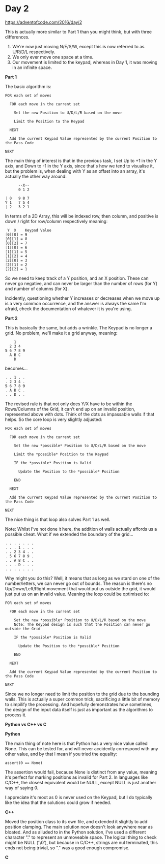 # Day 2

https://adventofcode.com/2016/day/2

This is actually more similar to Part 1 than you might think, but with three differences.

1. We're now just moving N/E/S/W, except this is now referred to as U/R/D/L respectively.
2. We only ever move one space at a time.
3. Our movement is limited to the keypad, whereas in Day 1, it was moving in an infinite space.

**Part 1**

The basic algorithm is:

    FOR each set of moves

      FOR each move in the current set
      
        Set the new Position to U/D/L/R based on the move
        
        Limit the Position to the Keypad
        
      NEXT
      
      Add the current Keypad Value represented by the current Position to the Pass Code
      
    NEXT
    
The main thing of interest is that in the previous task, I set Up to +1 in the Y axix, and Down to -1 in the Y axis, since that's how we tend to visualise it, but the problem is, when dealing with Y as an offset into an array, it's actually the other way around.

          --X--
          0 1 2

    | 0   9 8 7
    Y 1   7 5 4
    | 2   3 2 1

In terms of a 2D Array, this will be indexed row, then column, and positive is down / right for row/column respectively meaning:

     Y  X    Keypad Value
    [0][0] = 9
    [0][1] = 8
    [0][2] = 7
    [1][0] = 6
    [1][1] = 5
    [1][2] = 4
    [2][0] = 3
    [2][1] = 2
    [2][2] = 1

So we need to keep track of a Y position, and an X position.  These can never go negative, and can never be larger than the number of rows (for Y) and number of columns (for X).

Incidently, questioning whether Y increases or decreases when we move up is a very common occurrence, and the answer is always the same I'm afraid, check the documentation of whatever it is you're using.

**Part 2**

This is basically the same, but adds a wrinkle.  The Keypad is no longer a grid.  No problem, we'll make it a grid anyway, meaning:

        1
      2 3 4
    5 6 7 8 9
      A B C
        D

becomes...

    . . 1 . .
    . 2 3 4 .
    5 6 7 8 9
    . A B C .
    . . D . .

The revised rule is that not only does Y/X have to be within the Rows/Columns of the Grid, it can't end up on an invalid position, represented above with dots.  Think of the dots as impassable walls if that helps.  So the core loop is very slightly adjusted:


    FOR each set of moves

      FOR each move in the current set
      
        Set the new *possible* Position to U/D/L/R based on the move
        
        Limit the *possible* Position to the Keypad
        
        IF the *possible* Position is Valid
        
          Update the Position to the *possible* Position
          
        END
        
      NEXT
      
      Add the current Keypad Value represented by the current Position to the Pass Code
      
    NEXT

The nice thing is that loop also solves Part 1 as well.

Note: Whilst I've not done it here, the addition of walls actually affords us a possible cheat.  What if we extended the boundary of the grid...

    . . . . . . .
    . . . 1 . . .
    . . 2 3 4 . .
    . 5 6 7 8 9 .
    . . A B C . .
    . . . D . . .
    . . . . . . .

Why might you do this?  Well, it means that as long as we stard on one of the number/letters, we can never go out of bounds.  The reason is there's no Up/Down/Left/Right movement that would put us outside the grid, it would just put us on an invalid value.  Meaning the loop could be optimised to:

    FOR each set of moves

      FOR each move in the current set
      
        Set the new *possible* Position to U/D/L/R based on the move
        Note: The Keypad design is such that the Position can never go outside the Grid
        
        IF the *possible* Position is Valid
        
          Update the Position to the *possible* Position
          
        END
        
      NEXT
      
      Add the current Keypad Value represented by the current Position to the Pass Code
      
    NEXT

Since we no longer need to limit the position to the grid due to the bounding walls.  This is actually a super common trick, sacrificing a little bit of memory to simpilify the processing.  And hopefully demonstrates how sometimes, the design of the input data itself is just as important as the algorithms to process it.

**Python vs C++ vs C**

**Python**

The main thing of note here is that Python has a very nice value called None.  This can be tested for, and will never accidently correspond with any other value, and by that I mean if you tried the equality:

    assert(0 == None)
    
The assertion would fail, because None is distinct from any value, meaning it's perfect for marking positions as invalid for Part 2.  In languages like C/C++, the closest equivalent would be NULL, except NULL is just another way of saying 0.

I appreciate it's moot as 0 is never used on the Keypad, but I do typically like the idea that the solutions could grow if needed.

**C++**

Moved the position class to its own file, and extended it slightly to add position clamping.  The main solution now doesn't look anywhere near as bloated.  And as alluded to in the Python solution, I've used a different character "." to represent an unmoveable space.  The logical thing to check might be NULL ('\0'), but because in C/C++, strings are nul terminated, this ends not being trivial, so "." was a good enough compromise.

**C**
